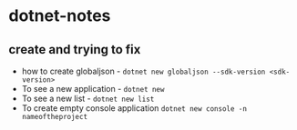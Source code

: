 # dotnet-notes

## create and trying to fix

- how to create globaljson - `dotnet new globaljson --sdk-version <sdk-version>`
- To see a new application - `dotnet new`
- To see a new list - `dotnet new list`
- To create empty console application `dotnet new console -n nameoftheproject`
